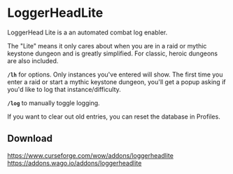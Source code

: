 # LoggerHeadLite

LoggerHead Lite is a an automated combat log enabler.

The "Lite" means it only cares about when you are in a raid or mythic keystone dungeon and is greatly simplified. For classic, heroic dungeons are also included.

**`/lh`** for options. Only instances you've entered will show. The first time you enter a raid or start a mythic keystone dungeon, you'll get a popup asking if you'd like to log that instance/difficulty.

**`/log`** to manually toggle logging.

If you want to clear out old entries, you can reset the database in Profiles.

## Download

<https://www.curseforge.com/wow/addons/loggerheadlite>
<https://addons.wago.io/addons/loggerheadlite>

